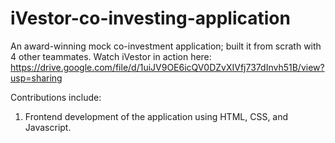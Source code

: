 # iVestor-co-investing-application
An award-winning mock co-investment application; built it from scrath with 4 other teammates.
Watch iVestor in action here: https://drive.google.com/file/d/1uiJV9OE6icQV0DZvXIVfj737dInvh51B/view?usp=sharing

Contributions include:
1. Frontend development of the application using HTML, CSS, and Javascript.
